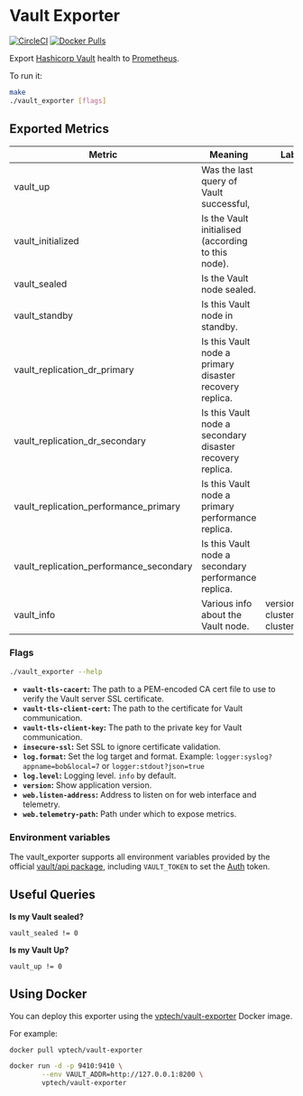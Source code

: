 # Vault Exporter

[![CircleCI](https://circleci.com/gh/vptech/vault_exporter/tree/master.svg?style=shield)][circleci]
[![Docker Pulls](https://img.shields.io/docker/pulls/vptech/vault-exporter.svg?maxAge=604800)][hub]

Export [Hashicorp Vault](https://github.com/hashicorp/vault) health to [Prometheus](https://github.com/prometheus/prometheus).

To run it:

```bash
make
./vault_exporter [flags]
```

## Exported Metrics

| Metric | Meaning | Labels |
| ------ | ------- | ------ |
| vault_up | Was the last query of Vault successful, | |
| vault_initialized | Is the Vault initialised (according to this node). | |
| vault_sealed | Is the Vault node sealed. | |
| vault_standby | Is this Vault node in standby. | |
| vault_replication_dr_primary | Is this Vault node a primary disaster recovery replica. | |
| vault_replication_dr_secondary | Is this Vault node a secondary disaster recovery replica. | |
| vault_replication_performance_primary | Is this Vault node a primary performance replica. | |
| vault_replication_performance_secondary | Is this Vault node a secondary performance replica. | |
| vault_info | Various info about the Vault node. | version, cluster_name, cluster_id |

### Flags

```bash
./vault_exporter --help
```

* __`vault-tls-cacert`:__ The path to a PEM-encoded CA cert file to use to verify the Vault server SSL certificate.
* __`vault-tls-client-cert`:__ The path to the certificate for Vault communication.
* __`vault-tls-client-key`:__ The path to the private key for Vault communication.
* __`insecure-ssl`:__ Set SSL to ignore certificate validation.
* __`log.format`:__ Set the log target and format. Example: `logger:syslog?appname=bob&local=7`
    or `logger:stdout?json=true`
* __`log.level`:__ Logging level. `info` by default.
* __`version`:__ Show application version.
* __`web.listen-address`:__ Address to listen on for web interface and telemetry.
* __`web.telemetry-path`:__ Path under which to expose metrics.

### Environment variables

The vault\_exporter supports all environment variables provided by the official
[vault/api package](https://github.com/hashicorp/vault/blob/18aaf01fbe49e865ed3f1932609110e7b5475758/api/client.go#L28-L42),
including `VAULT_TOKEN` to set the [Auth](https://www.vaultproject.io/docs/auth/token.html) token.

## Useful Queries

__Is my Vault sealed?__

    vault_sealed != 0

__Is my Vault Up?__

    vault_up != 0

## Using Docker

You can deploy this exporter using the [vptech/vault-exporter](https://hub.docker.com/r/vptech/vault-exporter/) Docker image.

For example:

```bash
docker pull vptech/vault-exporter

docker run -d -p 9410:9410 \
        --env VAULT_ADDR=http://127.0.0.1:8200 \
        vptech/vault-exporter
```

[circleci]: https://circleci.com/gh/vptech/vault_exporter
[hub]: https://hub.docker.com/r/vptech/vault-exporter/
